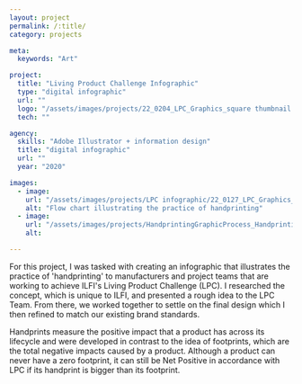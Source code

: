 ```yaml
---
layout: project
permalink: /:title/
category: projects

meta:
  keywords: "Art"

project:
  title: "Living Product Challenge Infographic"
  type: "digital infographic"
  url: ""
  logo: "/assets/images/projects/22_0204_LPC_Graphics_square thumbnail copy 2.png"
  tech: ""

agency:
  skills: "Adobe Illustrator + information design"
  title: "digital infographic"
  url: ""
  year: "2020"

images:
  - image:
    url: "/assets/images/projects/LPC infographic/22_0127_LPC_Graphics_final redesign copy.png"
    alt: "Flow chart illustrating the practice of handprinting"
  - image:
    url: "/assets/images/projects/HandprintingGraphicProcess_Handprinting process.png"
    alt:      

---
```

<p>For this project, I was tasked with creating an infographic that illustrates the practice of 'handprinting' to manufacturers and project teams that are working to achieve ILFI's Living Product Challenge (LPC). I researched the concept, which is unique to ILFI, and presented a rough idea to the LPC Team. From there, we worked together to settle on the final design which I then refined to match our existing brand standards.</p>

<p>Handprints measure the positive impact that a product has across its lifecycle and were developed in contrast to the idea of footprints, which are the total negative impacts caused by a product. Although a product can never have a zero footprint, it can still be Net Positive in accordance with LPC if its handprint is bigger than its footprint.</p>